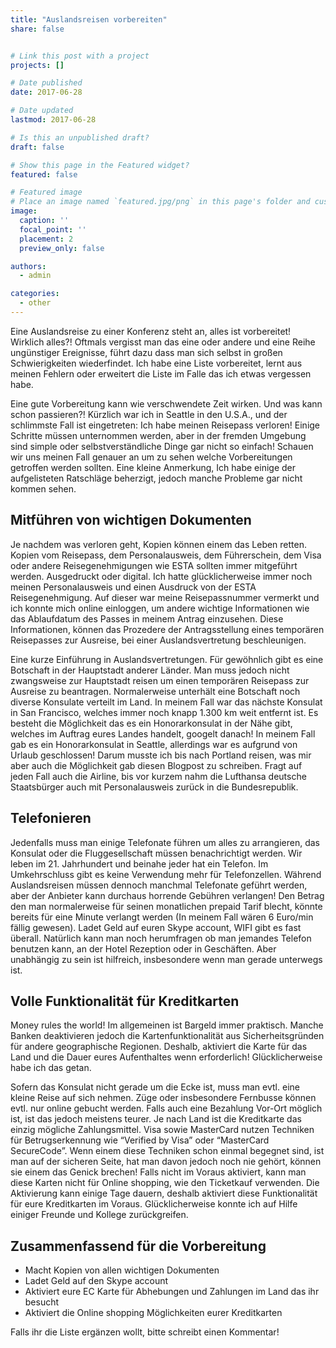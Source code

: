 ```yaml
---
title: "Auslandsreisen vorbereiten"
share: false


# Link this post with a project
projects: []

# Date published
date: 2017-06-28

# Date updated
lastmod: 2017-06-28

# Is this an unpublished draft?
draft: false

# Show this page in the Featured widget?
featured: false

# Featured image
# Place an image named `featured.jpg/png` in this page's folder and customize its options here.
image:
  caption: ''
  focal_point: ''
  placement: 2
  preview_only: false

authors:
  - admin

categories:
  - other
---
```


Eine Auslandsreise zu einer Konferenz steht an, alles ist vorbereitet! Wirklich alles?! Oftmals vergisst man das eine oder andere und eine Reihe ungünstiger Ereignisse, führt dazu dass man sich selbst in großen Schwierigkeiten wiederfindet. Ich habe eine Liste vorbereitet, lernt aus meinen Fehlern oder erweitert die Liste im Falle das ich etwas vergessen habe.
<!--more-->

Eine gute Vorbereitung kann wie verschwendete Zeit wirken. Und was kann schon passieren?! Kürzlich war ich in Seattle in den U.S.A., und der schlimmste Fall ist eingetreten: 
Ich habe meinen Reisepass verloren! Einige Schritte müssen unternommen werden, aber in der fremden Umgebung sind simple oder selbstverständliche Dinge gar nicht so einfach!
Schauen wir uns meinen Fall genauer an um zu sehen welche Vorbereitungen getroffen werden sollten. Eine kleine Anmerkung, Ich habe einige der aufgelisteten Ratschläge beherzigt, jedoch manche Probleme gar nicht kommen sehen.

## Mitführen von wichtigen Dokumenten


Je nachdem was verloren geht, Kopien können einem das Leben retten. Kopien vom Reisepass, dem Personalausweis, dem Führerschein, dem Visa oder andere
Reisegenehmigungen wie ESTA sollten immer mitgeführt werden. Ausgedruckt oder digital. Ich hatte glücklicherweise immer noch meinen Personalausweis und einen Ausdruck von der ESTA Reisegenehmigung.
Auf dieser war meine Reisepassnummer vermerkt und ich konnte mich online einloggen, um andere wichtige Informationen wie das Ablaufdatum des Passes in meinem Antrag einzusehen. 
Diese Informationen, können das Prozedere der Antragsstellung eines temporären Reisepasses zur Ausreise, bei einer Auslandsvertretung beschleunigen.

Eine kurze Einführung in Auslandsvertretungen. Für gewöhnlich gibt es eine Botschaft in der Hauptstadt anderer Länder.
Man muss jedoch nicht zwangsweise zur Hauptstadt reisen um einen temporären Reisepass zur Ausreise zu beantragen. Normalerweise unterhält eine Botschaft noch diverse Konsulate verteilt im Land. 
In meinem Fall war das nächste Konsulat in San Francisco, welches immer noch knapp 1.300 km weit entfernt ist. Es besteht die Möglichkeit das es ein Honorarkonsulat in der Nähe gibt,
welches im Auftrag eures Landes handelt, googelt danach! In meinem Fall gab es ein Honorarkonsulat in Seattle, allerdings war es aufgrund von Urlaub geschlossen!
Darum musste ich bis nach Portland reisen, was mir aber auch die Möglichkeit gab diesen Blogpost zu schreiben. Fragt auf jeden Fall auch die Airline, bis vor kurzem nahm die Lufthansa deutsche Staatsbürger auch mit Personalausweis zurück in die Bundesrepublik.


## Telefonieren

Jedenfalls muss man einige Telefonate führen um alles zu arrangieren, das Konsulat oder die Fluggesellschaft müssen benachrichtigt werden.
Wir leben im 21. Jahrhundert und beinahe jeder hat ein Telefon. Im Umkehrschluss gibt es keine Verwendung mehr für Telefonzellen.
Während Auslandsreisen müssen dennoch manchmal Telefonate geführt werden, aber der Anbieter kann durchaus horrende Gebühren verlangen! Den Betrag den man normalerweise für
seinen monatlichen prepaid Tarif blecht, könnte bereits für eine Minute verlangt werden (In meinem Fall wären 6 Euro/min fällig gewesen).
Ladet Geld auf euren Skype account, WIFI gibt es fast überall.
Natürlich kann man noch herumfragen ob man jemandes Telefon benutzen kann, an der Hotel Rezeption oder in Geschäften. Aber unabhängig zu sein ist hilfreich, insbesondere wenn man gerade unterwegs ist.


## Volle Funktionalität für Kreditkarten

Money rules the world! Im allgemeinen ist Bargeld immer praktisch. Manche Banken deaktivieren jedoch die Kartenfunktionalität aus Sicherheitsgründen für andere geographische Regionen.
Deshalb, aktiviert die Karte für das Land und die Dauer eures Aufenthaltes wenn erforderlich! Glücklicherweise habe ich das getan.

Sofern das Konsulat nicht gerade um die Ecke ist, muss man evtl. eine kleine Reise auf sich nehmen. Züge oder insbesondere Fernbusse können evtl. nur online gebucht werden.
Falls auch eine Bezahlung Vor-Ort möglich ist, ist das jedoch meistens teurer. Je nach Land ist die Kreditkarte das einzig mögliche Zahlungsmittel.
Visa sowie MasterCard nutzen Techniken für Betrugserkennung wie “Verified by Visa” oder “MasterCard SecureCode”. Wenn einem diese Techniken schon einmal begegnet sind,
ist man auf der sicheren Seite, hat man davon jedoch noch nie gehört, können sie einem das Genick brechen!
Falls nicht im Voraus aktiviert, kann man diese Karten nicht für Online shopping, wie den Ticketkauf verwenden.
Die Aktivierung kann einige Tage dauern, deshalb aktiviert diese Funktionalität für eure Kreditkarten im Voraus.
Glücklicherweise konnte ich auf Hilfe einiger Freunde und Kollege zurückgreifen.


## Zusammenfassend für die Vorbereitung


* Macht Kopien von allen wichtigen Dokumenten
* Ladet Geld auf den Skype account
* Aktiviert eure EC Karte für Abhebungen und Zahlungen im Land das ihr besucht
* Aktiviert die Online shopping Möglichkeiten eurer Kreditkarten

Falls ihr die Liste ergänzen wollt, bitte schreibt einen Kommentar!

